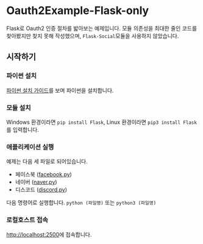 # Oauth2Example-Flask-only

Flask로 Oauth2 인증 절차를 밟아보는 예제입니다. 모듈 의존성을 최대한 줄인 코드를 찾아봤지만 찾지 못해 작성했으며, ```Flask-Social```모듈을 사용하지 않았습니다.

## 시작하기
### 파이썬 설치
[파이썬 설치 가이드](https://github.com/404-sdok/how-to-python/blob/master/0.md)를 보며 파이썬을 설치합니다.
### 모듈 설치
Windows 환경이라면 ```pip install Flask```, Linux 환경이라면 ```pip3 install Flask```를 입력합니다.
### 애플리케이션 실행
예제는 다음 세 파일로 되어있습니다.
 * 페이스북 ([facebook.py](./facebook.py))
 * 네이버 ([naver.py](./naver.py))
 * 디스코드 ([discord.py](./discord.py))

다음 명령어로 실행합니다.
```python (파일명)``` 또는 ```python3 (파일명)```

### 로컬호스트 접속
[http://localhost:2500](http://localhost:2500)에 접속합니다.
